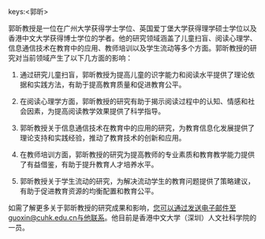 keys:<郭昕>


郭昕教授是一位在广州大学获得学士学位、英国爱丁堡大学获得理学硕士学位以及香港中文大学获得博士学位的学者。他的研究领域涵盖了儿童扫盲、阅读心理学、信息通信技术在教育中的应用、教师培训以及学生流动等多个方面。郭昕教授的研究对当前领域产生了以下几方面的影响：

1. 通过研究儿童扫盲，郭昕教授为提高儿童的识字能力和阅读水平提供了理论依据和实践方法，有助于提高教育质量和促进教育公平。

2. 在阅读心理学方面，郭昕教授的研究有助于揭示阅读过程中的认知、情感和社会因素，为提高阅读教学效果提供了科学指导。

3. 郭昕教授关于信息通信技术在教育中的应用的研究，为教育信息化发展提供了理论支持和实践经验，推动了教育技术的创新和应用。

4. 在教师培训方面，郭昕教授的研究为提高教师的专业素质和教育教学能力提供了有益借鉴，有助于提升教育人才培养水平。

5. 郭昕教授关于学生流动的研究，为解决流动学生的教育问题提供了策略建议，有助于促进教育资源的均衡配置和教育公平。

如需了解更多关于郭昕教授的研究成果和影响，您可以通过发送电子邮件至guoxin@cuhk.edu.cn与他联系。他目前是香港中文大学（深圳）人文社科学院的一员。